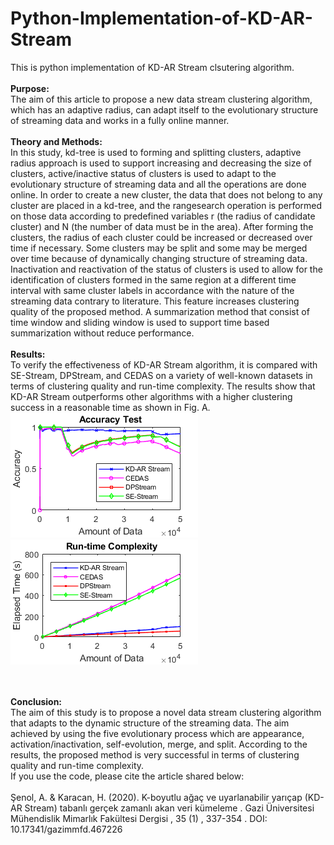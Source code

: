 # Python-Implementation-of-KD-AR-Stream

This is python implementation of KD-AR Stream clsutering algorithm.
<br><br>
<b>Purpose:</b><br> The aim of this article to propose a new data stream clustering algorithm, which has an adaptive
radius, can adapt itself to the evolutionary structure of streaming data and works in a fully online manner.<br><br>
<b>Theory and Methods:</b><br>
In this study, kd-tree is used to forming and splitting clusters, adaptive radius approach is used to support
increasing and decreasing the size of clusters, active/inactive status of clusters is used to adapt to the
evolutionary structure of streaming data and all the operations are done online. In order to create a new cluster,
the data that does not belong to any cluster are placed in a kd-tree, and the rangesearch operation is performed
on those data according to predefined variables r (the radius of candidate cluster) and N (the number of data
must be in the area). After forming the clusters, the radius of each cluster could be increased or decreased over
time if necessary. Some clusters may be split and some may be merged over time because of dynamically
changing structure of streaming data. Inactivation and reactivation of the status of clusters is used to allow for
the identification of clusters formed in the same region at a different time interval with same cluster labels in
accordance with the nature of the streaming data contrary to literature. This feature increases clustering quality
of the proposed method. A summarization method that consist of time window and sliding window is used to
support time based summarization without reduce performance.<br><br>
<b>Results:</b><br>
To verify the effectiveness of KD-AR Stream algorithm, it is compared with SE-Stream, DPStream, and
CEDAS on a variety of well-known datasets in terms of clustering quality and run-time complexity. The results
show that KD-AR Stream outperforms other algorithms with a higher clustering success in a reasonable time
as shown in Fig. A.
![Accuracy](img/FgureA1.tif) 
![Run-time](img/FigureA2.tif) 

<br><br>
<b>Conclusion:</b><br>
The aim of this study is to propose a novel data stream clustering algorithm that adapts to the dynamic structure
of the streaming data. The aim achieved by using the five evolutionary process which are appearance,
activation/inactivation, self-evolution, merge, and split. According to the results, the proposed method is very
successful in terms of clustering quality and run-time complexity. 
<br>
If you use the code, please cite the article shared below:<br><br>
Şenol, A. & Karacan, H. (2020). K-boyutlu ağaç ve uyarlanabilir yarıçap (KD-AR Stream) tabanlı gerçek zamanlı akan veri kümeleme . Gazi Üniversitesi Mühendislik Mimarlık Fakültesi Dergisi , 35 (1) , 337-354 . DOI: 10.17341/gazimmfd.467226
